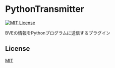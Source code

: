# PythonTransmitter
[![MIT License](https://img.shields.io/badge/license-MIT-blue.svg?style=flat)](LICENSE)

BVEの情報をPythonプログラムに送信するプラグイン

## License
[MIT](LICENSE)
